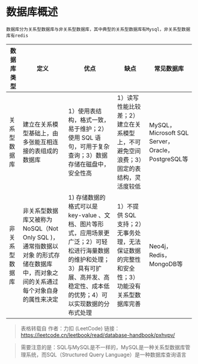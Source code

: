 # 数据库概述
```
数据库分为关系型数据库与非关系型数据库，其中典型的关系型数据库有Mysql，非关系型数据库有redis
```
| 数据库类型 | 定义 | 优点 | 缺点 | 常见数据库 |
| --- | --- | --- | --- | ---|
| 关系型数据库 | 建立在关系模型基础上，由多张能互相连接的表组成的数据库 |1）使用表结构，格式一致，易于维护；2）使用 SQL 语句，可用于复杂查询；3）数据存储在磁盘中，安全性高 |  1）读写性能比较差；2）建立在关系模型上，不可避免空间浪费；3）固定的表结构，灵活度较低 | MySQL，Microsoft SQL Server，Oracle，PostgreSQL等 |
| 非关系型数据库 | 非关系型数据库又被称为 NoSQL（Not Only SQL )，通常指数据以 对象 的形式存储在数据库中，而对象之间的关系通过每个对象自身的属性来决定 | 1) 存储数据的格式可以是 key-value 、文档、图片等形式，应用场景更广泛；2）可轻松进行海量数据的维护和处理；3）具有可扩展、高并发、高稳定性、成本低的优势；4）可以实现数据的分布式处理 | 1）不提供 SQL 支持；2）无事务处理，无法保证数据的完整性和安全性；3）功能没有关系型数据库完善 | Neo4j，Redis，MongoDB等 |

> 表格转载自 作者：力扣 (LeetCode) 链接：https://leetcode.cn/leetbook/read/database-handbook/pxhvpv/

> 需要注意的是：SQL与MySQL是不一样的，MySQL是一种关系型数据库管理系统，而SQL（Structured Query Language）是一种数据库查询语言
